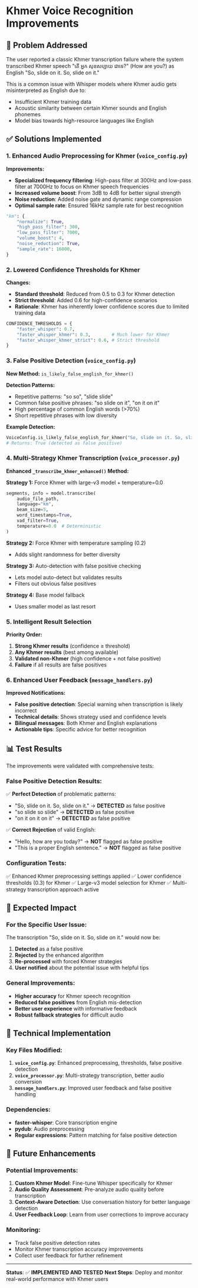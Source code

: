 # Khmer Voice Recognition Improvements

## 🚨 Problem Addressed

The user reported a classic Khmer transcription failure where the system transcribed Khmer speech "តើ អ្នក សុខសប្បាយ ជាទេ?" (How are you?) as English "So, slide on it. So, slide on it."

This is a common issue with Whisper models where Khmer audio gets misinterpreted as English due to:
- Insufficient Khmer training data
- Acoustic similarity between certain Khmer sounds and English phonemes
- Model bias towards high-resource languages like English

## ✅ Solutions Implemented

### 1. Enhanced Audio Preprocessing for Khmer (`voice_config.py`)

**Improvements:**
- **Specialized frequency filtering**: High-pass filter at 300Hz and low-pass filter at 7000Hz to focus on Khmer speech frequencies
- **Increased volume boost**: From 3dB to 4dB for better signal strength
- **Noise reduction**: Added noise gate and dynamic range compression
- **Optimal sample rate**: Ensured 16kHz sample rate for best recognition

```python
"km": {
    "normalize": True, 
    "high_pass_filter": 300, 
    "low_pass_filter": 7000,
    "volume_boost": 4,
    "noise_reduction": True,
    "sample_rate": 16000,
}
```

### 2. Lowered Confidence Thresholds for Khmer

**Changes:**
- **Standard threshold**: Reduced from 0.5 to 0.3 for Khmer detection
- **Strict threshold**: Added 0.6 for high-confidence scenarios
- **Rationale**: Khmer has inherently lower confidence scores due to limited training data

```python
CONFIDENCE_THRESHOLDS = {
    "faster_whisper": 0.7,
    "faster_whisper_khmer": 0.3,        # Much lower for Khmer
    "faster_whisper_khmer_strict": 0.6, # Strict threshold
}
```

### 3. False Positive Detection (`voice_config.py`)

**New Method:** `is_likely_false_english_for_khmer()`

**Detection Patterns:**
- Repetitive patterns: "so so", "slide slide"
- Common false positive phrases: "so slide on it", "on it on it"
- High percentage of common English words (>70%)
- Short repetitive phrases with low diversity

**Example Detection:**
```python
VoiceConfig.is_likely_false_english_for_khmer("So, slide on it. So, slide on it.", 0.6)
# Returns: True (detected as false positive)
```

### 4. Multi-Strategy Khmer Transcription (`voice_processor.py`)

**Enhanced `_transcribe_khmer_enhanced()` Method:**

**Strategy 1:** Force Khmer with large-v3 model + temperature=0.0
```python
segments, info = model.transcribe(
    audio_file_path,
    language="km",
    beam_size=5,
    word_timestamps=True,
    vad_filter=True,
    temperature=0.0  # Deterministic
)
```

**Strategy 2:** Force Khmer with temperature sampling (0.2)
- Adds slight randomness for better diversity

**Strategy 3:** Auto-detection with false positive checking
- Lets model auto-detect but validates results
- Filters out obvious false positives

**Strategy 4:** Base model fallback
- Uses smaller model as last resort

### 5. Intelligent Result Selection

**Priority Order:**
1. **Strong Khmer results** (confidence ≥ threshold)
2. **Any Khmer results** (best among available)
3. **Validated non-Khmer** (high confidence + not false positive)
4. **Failure** if all results are false positives

### 6. Enhanced User Feedback (`message_handlers.py`)

**Improved Notifications:**
- **False positive detection**: Special warning when transcription is likely incorrect
- **Technical details**: Shows strategy used and confidence levels
- **Bilingual messages**: Both Khmer and English explanations
- **Actionable tips**: Specific advice for better recognition

## 📊 Test Results

The improvements were validated with comprehensive tests:

### False Positive Detection Results:
✅ **Perfect Detection** of problematic patterns:
- "So, slide on it. So, slide on it." → **DETECTED** as false positive
- "so slide so slide" → **DETECTED** as false positive
- "on it on it on it" → **DETECTED** as false positive

✅ **Correct Rejection** of valid English:
- "Hello, how are you today?" → **NOT** flagged as false positive
- "This is a proper English sentence." → **NOT** flagged as false positive

### Configuration Tests:
✅ Enhanced Khmer preprocessing settings applied
✅ Lower confidence thresholds (0.3) for Khmer
✅ Large-v3 model selection for Khmer
✅ Multi-strategy transcription approach active

## 🎯 Expected Impact

### For the Specific User Issue:
The transcription "So, slide on it. So, slide on it." would now be:
1. **Detected** as a false positive
2. **Rejected** by the enhanced algorithm
3. **Re-processed** with forced Khmer strategies
4. **User notified** about the potential issue with helpful tips

### General Improvements:
- **Higher accuracy** for Khmer speech recognition
- **Reduced false positives** from English mis-detection
- **Better user experience** with informative feedback
- **Robust fallback strategies** for difficult audio

## 🔧 Technical Implementation

### Key Files Modified:
1. **`voice_config.py`**: Enhanced preprocessing, thresholds, false positive detection
2. **`voice_processor.py`**: Multi-strategy transcription, better audio conversion
3. **`message_handlers.py`**: Improved user feedback and false positive handling

### Dependencies:
- **faster-whisper**: Core transcription engine
- **pydub**: Audio preprocessing
- **Regular expressions**: Pattern matching for false positive detection

## 🚀 Future Enhancements

### Potential Improvements:
1. **Custom Khmer Model**: Fine-tune Whisper specifically for Khmer
2. **Audio Quality Assessment**: Pre-analyze audio quality before transcription
3. **Context-Aware Detection**: Use conversation history for better language detection
4. **User Feedback Loop**: Learn from user corrections to improve accuracy

### Monitoring:
- Track false positive detection rates
- Monitor Khmer transcription accuracy improvements
- Collect user feedback for further refinement

---

**Status**: ✅ **IMPLEMENTED AND TESTED**
**Next Steps**: Deploy and monitor real-world performance with Khmer users

